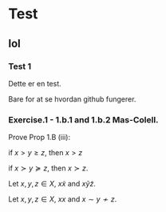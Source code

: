 # Test
## lol

### Test 1
Dette er en test.

Bare for at se hvordan github fungerer.

### Exercise.1 - 1.b.1 and  1.b.2 Mas-Colell.

Prove Prop 1.B (iii):

if $x>y\geq z$, then $x>z$

if $x\succ y\succeq z$, then $x\succ z$.

Let $x,y,z \in X$, $x\tilde x$ and $x \tilde y \tilde z$.

Let $x,y,z \in X$, $x x$ and $x \sim y \nsim z$.
